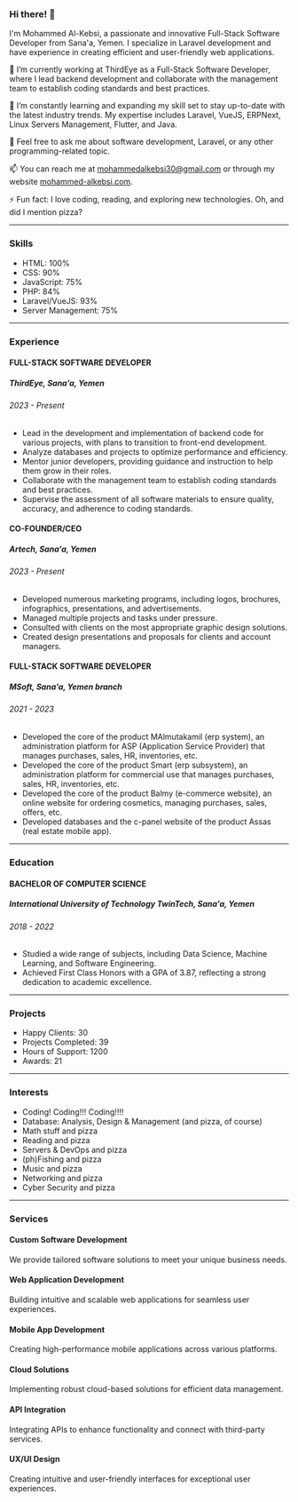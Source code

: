 ### Hi there! 👋

I'm Mohammed Al-Kebsi, a passionate and innovative Full-Stack Software Developer from Sana'a, Yemen. I specialize in Laravel development and have experience in creating efficient and user-friendly web applications. 

🔭 I’m currently working at ThirdEye as a Full-Stack Software Developer, where I lead backend development and collaborate with the management team to establish coding standards and best practices.

🌱 I’m constantly learning and expanding my skill set to stay up-to-date with the latest industry trends. My expertise includes Laravel, VueJS, ERPNext, Linux Servers Management, Flutter, and Java.

💬 Feel free to ask me about software development, Laravel, or any other programming-related topic.

📫 You can reach me at mohammedalkebsi30@gmail.com or through my website [mohammed-alkebsi.com](https://mohammed-alkebsi.com).

⚡ Fun fact: I love coding, reading, and exploring new technologies. Oh, and did I mention pizza?

---

### Skills

- HTML: 100%
- CSS: 90%
- JavaScript: 75%
- PHP: 84%
- Laravel/VueJS: 93%
- Server Management: 75%

---

### Experience

#### FULL-STACK SOFTWARE DEVELOPER
##### ThirdEye, Sana'a, Yemen
###### 2023 - Present

- Lead in the development and implementation of backend code for various projects, with plans to transition to front-end development.
- Analyze databases and projects to optimize performance and efficiency.
- Mentor junior developers, providing guidance and instruction to help them grow in their roles.
- Collaborate with the management team to establish coding standards and best practices.
- Supervise the assessment of all software materials to ensure quality, accuracy, and adherence to coding standards.

#### CO-FOUNDER/CEO
##### Artech, Sana'a, Yemen
###### 2023 - Present

- Developed numerous marketing programs, including logos, brochures, infographics, presentations, and advertisements.
- Managed multiple projects and tasks under pressure.
- Consulted with clients on the most appropriate graphic design solutions.
- Created design presentations and proposals for clients and account managers.

#### FULL-STACK SOFTWARE DEVELOPER
##### MSoft, Sana'a, Yemen branch
###### 2021 - 2023

- Developed the core of the product MAlmutakamil (erp system), an administration platform for ASP (Application Service Provider) that manages purchases, sales, HR, inventories, etc.
- Developed the core of the product Smart (erp subsystem), an administration platform for commercial use that manages purchases, sales, HR, inventories, etc.
- Developed the core of the product Balmy (e-commerce website), an online website for ordering cosmetics, managing purchases, sales, offers, etc.
- Developed databases and the c-panel website of the product Assas (real estate mobile app).

---

### Education

#### BACHELOR OF COMPUTER SCIENCE
##### International University of Technology TwinTech, Sana'a, Yemen
###### 2018 - 2022

- Studied a wide range of subjects, including Data Science, Machine Learning, and Software Engineering.
- Achieved First Class Honors with a GPA of 3.87, reflecting a strong dedication to academic excellence.

---

### Projects

- Happy Clients: 30
- Projects Completed: 39
- Hours of Support: 1200
- Awards: 21

---

### Interests

- Coding! Coding!!! Coding!!!!
- Database: Analysis, Design & Management (and pizza, of course)
- Math stuff and pizza
- Reading and pizza
- Servers & DevOps and pizza
- (ph)Fishing and pizza
- Music and pizza
- Networking and pizza
- Cyber Security and pizza

---

### Services

#### Custom Software Development
We provide tailored software solutions to meet your unique business needs.

#### Web Application Development
Building intuitive and scalable web applications for seamless user experiences.

#### Mobile App Development
Creating high-performance mobile applications across various platforms.

#### Cloud Solutions
Implementing robust cloud-based solutions for efficient data management.

#### API Integration
Integrating APIs to enhance functionality and connect with third-party services.

#### UX/UI Design
Creating intuitive and user-friendly interfaces for exceptional user experiences.
